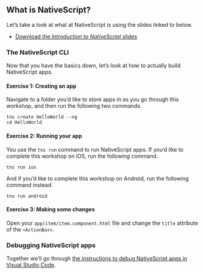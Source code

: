 ## What is NativeScript?

Let’s take a look at what at NativeScript is using the slides linked to below.

* [Download the _Introduction to NativeScript_ slides](https://github.com/NativeScript/workshop/blob/master/Introduction.pptx)

### The NativeScript CLI

Now that you have the basics down, let’s look at how to actually build NativeScript apps.

<h4 class="exercise-start">
    <b>Exercise 1</b>: Creating an app
</h4>

Navigate to a folder you’d like to store apps in as you go through this workshop, and then run the following two commands.

```
tns create HelloWorld --ng
cd HelloWorld
```

<div class="exercise-end"></div>

<h4 class="exercise-start">
    <b>Exercise 2</b>: Running your app
</h4>

You use the `tns run` command to run NativeScript apps. If you’d like to complete this workshop on iOS, run the following command.

```
tns run ios
```

And if you’d like to complete this workshop on Android, run the following command instead.

```
tns run android
```

<div class="exercise-end"></div>

<h4 class="exercise-start">
    <b>Exercise 3</b>: Making some changes
</h4>

Open your `app/item/item.component.html` file and change the `title` attribute of the `<ActionBar>`.

<div class="exercise-end"></div>

### Debugging NativeScript apps

Together we’ll go through [the instructions to debug NativeScript apps in Visual Studio Code](https://docs.nativescript.org/tooling/visual-studio-code-extension#debugging).
